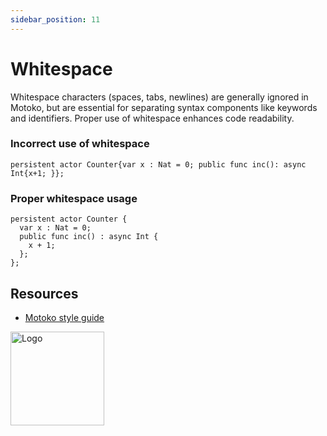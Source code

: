 ```yaml
---
sidebar_position: 11
---
```


# Whitespace

Whitespace characters (spaces, tabs, newlines) are generally ignored in Motoko, but are essential for separating syntax components like keywords and identifiers. Proper use of whitespace enhances code readability.

### Incorrect use of whitespace

```motoko
persistent actor Counter{var x : Nat = 0; public func inc(): async Int{x+1; }};
```

### Proper whitespace usage

```motoko
persistent actor Counter {
  var x : Nat = 0;
  public func inc() : async Int {
    x + 1;
  };
};
```

## Resources

- [Motoko style guide](https://internetcomputer.org/docs/motoko/motoko-style)

<img src="https://cdn-assets-eu.frontify.com/s3/frontify-enterprise-files-eu/eyJwYXRoIjoiZGZpbml0eVwvYWNjb3VudHNcLzAxXC80MDAwMzA0XC9wcm9qZWN0c1wvNFwvYXNzZXRzXC8zOFwvMTc2XC9jZGYwZTJlOTEyNDFlYzAzZTQ1YTVhZTc4OGQ0ZDk0MS0xNjA1MjIyMzU4LnBuZyJ9:dfinity:9Q2_9PEsbPqdJNAQ08DAwqOenwIo7A8_tCN4PSSWkAM?width=2400" alt="Logo" width="150" height="150" />